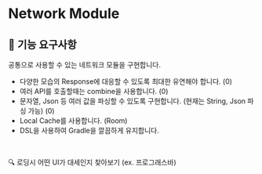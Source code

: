 # Network Module
## 🤔 기능 요구사항
공통으로 사용할 수 있는 네트워크 모듈을 구현합니다. 
- 다양한 모습의 Response에 대응할 수 있도록 최대한 유연해야 합니다. (0)
- 여러 API를 호출할때는 combine을 사용합니다. (0)
- 문자열, Json 등 여러 값을 파싱할 수 있도록 구현합니다. (현재는 String, Json 파싱 가능) (0)
- Local Cache를 사용합니다. (Room)
- DSL을 사용하여 Gradle을 깔끔하게 유지합니다. 
<br/>

🔍 로딩시 어떤 UI가 대세인지 찾아보기 (ex. 프로그래스바)
